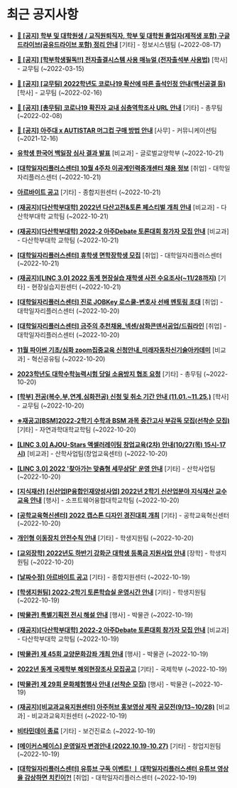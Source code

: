 # 최근 공지사항

* **[📌 [공지] 학부 및 대학원생 / 교직원퇴직자, 학부 및 대학원 졸업자(제적생 포함) 구글드라이브(공유드라이브 포함) 정리 안내](http://ajou.ac.kr/kr/ajou/notice.do?mode=view&amp;articleNo=202858&amp;article.offset=0&amp;articleLimit=30)**
 [기타] - 정보시스템팀 (~2022-08-17)

* **[📌 [공지] [학부학생필독!!] 전자출결시스템 사용 매뉴얼 (전자출석부 사용법)](http://ajou.ac.kr/kr/ajou/notice.do?mode=view&amp;articleNo=192571&amp;article.offset=0&amp;articleLimit=30)**
 [학사] - 교무팀 (~2022-03-15)

* **[📌 [공지] [교무팀] 2022학년도 코로나19 확산에 따른 출석인정 안내(백신공결 등)](http://ajou.ac.kr/kr/ajou/notice.do?mode=view&amp;articleNo=180913&amp;article.offset=0&amp;articleLimit=30)**
 [학사] - 교무팀 (~2022-02-16)

* **[📌 [공지] [총무팀] 코로나19 확진자 교내 심층역학조사 URL 안내](http://ajou.ac.kr/kr/ajou/notice.do?mode=view&amp;articleNo=180493&amp;article.offset=0&amp;articleLimit=30)**
 [기타] - 총무팀 (~2022-02-08)

* **[📌 [공지] 아주대 x AUTISTAR 머그컵 구매 방법 안내](http://ajou.ac.kr/kr/ajou/notice.do?mode=view&amp;articleNo=147976&amp;article.offset=0&amp;articleLimit=30)**
 [사무] - 커뮤니케이션팀 (~2021-12-16)

* **[유학생 한국어 백일장 심사 결과 발표](http://ajou.ac.kr/kr/ajou/notice.do?mode=view&amp;articleNo=205353&amp;article.offset=0&amp;articleLimit=30)**
 [비교과] - 글로벌교양학부 (~2022-10-21)

* **[[대학일자리플러스센터] 10월 4주차 이공계인력중개센터 채용 정보](http://ajou.ac.kr/kr/ajou/notice.do?mode=view&amp;articleNo=205351&amp;article.offset=0&amp;articleLimit=30)**
 [취업] - 대학일자리플러스센터 (~2022-10-21)

* **[아르바이트 공고](http://ajou.ac.kr/kr/ajou/notice.do?mode=view&amp;articleNo=205343&amp;article.offset=0&amp;articleLimit=30)**
 [기타] - 종합지원센터 (~2022-10-21)

* **[(재공지)[다산학부대학] 2022년 다산고전&amp;토론 페스티벌 개최 안내](http://ajou.ac.kr/kr/ajou/notice.do?mode=view&amp;articleNo=205342&amp;article.offset=0&amp;articleLimit=30)**
 [비교과] - 다산학부대학 교학팀 (~2022-10-21)

* **[(재공지)[다산학부대학] 2022-2 아주Debate 토론대회 참가자 모집 안내](http://ajou.ac.kr/kr/ajou/notice.do?mode=view&amp;articleNo=205341&amp;article.offset=0&amp;articleLimit=30)**
 [비교과] - 다산학부대학 교학팀 (~2022-10-21)

* **[[대학일자리플러스센터] 휴학생 면학장학생 모집](http://ajou.ac.kr/kr/ajou/notice.do?mode=view&amp;articleNo=205333&amp;article.offset=0&amp;articleLimit=30)**
 [취업] - 대학일자리플러스센터 (~2022-10-21)

* **[(재공지)[LINC 3.0] 2022 동계 현장실습 재학생 사전 수요조사(~11/28까지)](http://ajou.ac.kr/kr/ajou/notice.do?mode=view&amp;articleNo=205332&amp;article.offset=0&amp;articleLimit=30)**
 [기타] - 현장실습지원센터 (~2022-10-21)

* **[[대학일자리플러스센터] 진로 JOBKey 로스쿨-변호사 선배 멘토링 초대](http://ajou.ac.kr/kr/ajou/notice.do?mode=view&amp;articleNo=205324&amp;article.offset=0&amp;articleLimit=30)**
 [취업] - 대학일자리플러스센터 (~2022-10-20)

* **[[대학일자리플러스센터] 금주의 추천채용_넥센/삼화콘덴서공업/드림라인](http://ajou.ac.kr/kr/ajou/notice.do?mode=view&amp;articleNo=205323&amp;article.offset=0&amp;articleLimit=30)**
 [취업] - 대학일자리플러스센터 (~2022-10-20)

* **[11월 파이썬 기초/심화 zoom집중교육 신청안내_미래자동차신기술아카데미](http://ajou.ac.kr/kr/ajou/notice.do?mode=view&amp;articleNo=205317&amp;article.offset=0&amp;articleLimit=30)**
 [비교과] - 혁신공유팀 (~2022-10-20)

* **[2023학년도 대학수학능력시험 당일 소음방지 협조 요청](http://ajou.ac.kr/kr/ajou/notice.do?mode=view&amp;articleNo=205298&amp;article.offset=0&amp;articleLimit=30)**
 [기타] - 총무팀 (~2022-10-20)

* **[[학부] 전공(복수,부,연계,심화전공) 신청 및 취소 기간 안내 (11.01.~11.25.)](http://ajou.ac.kr/kr/ajou/notice.do?mode=view&amp;articleNo=205295&amp;article.offset=0&amp;articleLimit=30)**
 [학사] - 교무팀 (~2022-10-20)

* **[※재공고[BSM]2022-2학기 수학과 BSM 과목 중간고사 부감독 모집(선착순 모집)](http://ajou.ac.kr/kr/ajou/notice.do?mode=view&amp;articleNo=205285&amp;article.offset=0&amp;articleLimit=30)**
 [기타] - 자연과학대학교학팀 (~2022-10-20)

* **[[LINC 3.0] AJOU-Stars 액셀러레이팅 창업교육(2차) 안내(10/27(목) 15시-17시)](http://ajou.ac.kr/kr/ajou/notice.do?mode=view&amp;articleNo=205279&amp;article.offset=0&amp;articleLimit=30)**
 [비교과] - 산학사업팀(창업교육센터) (~2022-10-20)

* **[[LINC 3.0] 2022 &#x27;찾아가는 맞춤형 세무상담&#x27; 운영 안내](http://ajou.ac.kr/kr/ajou/notice.do?mode=view&amp;articleNo=205276&amp;article.offset=0&amp;articleLimit=30)**
 [기타] - 산학사업팀 (~2022-10-20)

* **[[지식재산] [신산업IP융합인재양성사업] 2022년 2학기 신산업분야 지식재산 교수교육 안내](http://ajou.ac.kr/kr/ajou/notice.do?mode=view&amp;articleNo=205272&amp;article.offset=0&amp;articleLimit=30)**
 [행사] - 소프트웨어융합대학교학팀 (~2022-10-20)

* **[[공학교육혁신센터] 2022 캡스톤 디자인 경진대회 개최](http://ajou.ac.kr/kr/ajou/notice.do?mode=view&amp;articleNo=205271&amp;article.offset=0&amp;articleLimit=30)**
 [기타] - 공학교육혁신센터 (~2022-10-20)

* **[개인형 이동장치 안전수칙 안내](http://ajou.ac.kr/kr/ajou/notice.do?mode=view&amp;articleNo=205264&amp;article.offset=0&amp;articleLimit=30)**
 [기타] - 학생지원팀 (~2022-10-20)

* **[[교외장학] 2022년도 하반기 강화군 대학생 등록금 지원사업 안내](http://ajou.ac.kr/kr/ajou/notice.do?mode=view&amp;articleNo=205262&amp;article.offset=0&amp;articleLimit=30)**
 [장학] - 학생지원팀 (~2022-10-20)

* **[[날짜수정] 아르바이트 공고](http://ajou.ac.kr/kr/ajou/notice.do?mode=view&amp;articleNo=205256&amp;article.offset=0&amp;articleLimit=30)**
 [기타] - 종합지원센터 (~2022-10-19)

* **[[학생지원팀] 2022-2학기 토론학습실 운영시간 안내](http://ajou.ac.kr/kr/ajou/notice.do?mode=view&amp;articleNo=205249&amp;article.offset=0&amp;articleLimit=30)**
 [기타] - 학생지원팀 (~2022-10-19)

* **[[박물관] 특별기획전 전시 해설 안내](http://ajou.ac.kr/kr/ajou/notice.do?mode=view&amp;articleNo=205235&amp;article.offset=0&amp;articleLimit=30)**
 [행사] - 박물관 (~2022-10-19)

* **[(재공지)[다산학부대학] 2022-2 아주Debate 토론대회 참가자 모집 안내](http://ajou.ac.kr/kr/ajou/notice.do?mode=view&amp;articleNo=205234&amp;article.offset=0&amp;articleLimit=30)**
 [비교과] - 다산학부대학 교학팀 (~2022-10-19)

* **[[박물관] 제 45회 교양문화강좌 개최 안내](http://ajou.ac.kr/kr/ajou/notice.do?mode=view&amp;articleNo=205233&amp;article.offset=0&amp;articleLimit=30)**
 [행사] - 박물관 (~2022-10-19)

* **[2022년 동계 국제학부 해외현장조사 모집공고](http://ajou.ac.kr/kr/ajou/notice.do?mode=view&amp;articleNo=205230&amp;article.offset=0&amp;articleLimit=30)**
 [기타] - 국제학부 (~2022-10-19)

* **[[박물관] 제 29회 문화체험행사 안내 (선착순 모집)](http://ajou.ac.kr/kr/ajou/notice.do?mode=view&amp;articleNo=205227&amp;article.offset=0&amp;articleLimit=30)**
 [행사] - 박물관 (~2022-10-19)

* **[(재공지)[비교과교육지원센터] 아주허브 홍보영상 제작 공모전(9/13~10/28)](http://ajou.ac.kr/kr/ajou/notice.do?mode=view&amp;articleNo=205224&amp;article.offset=0&amp;articleLimit=30)**
 [비교과] - 비교과교육지원센터 (~2022-10-19)

* **[비타민데이 종료](http://ajou.ac.kr/kr/ajou/notice.do?mode=view&amp;articleNo=205223&amp;article.offset=0&amp;articleLimit=30)**
 [기타] - 보건진료소 (~2022-10-19)

* **[[메이커스페이스] 운영일자 변경안내 (2022.10.19-10.27)](http://ajou.ac.kr/kr/ajou/notice.do?mode=view&amp;articleNo=205219&amp;article.offset=0&amp;articleLimit=30)**
 [기타] - 창업지원팀 (~2022-10-19)

* **[[대학일자리플러스센터] 유튜브 구독 이벤트! ㅣ 대학일자리플러스센터 유튜브 영상을 감상하면 치킨이?!](http://ajou.ac.kr/kr/ajou/notice.do?mode=view&amp;articleNo=205216&amp;article.offset=0&amp;articleLimit=30)**
 [취업] - 대학일자리플러스센터 (~2022-10-19)

